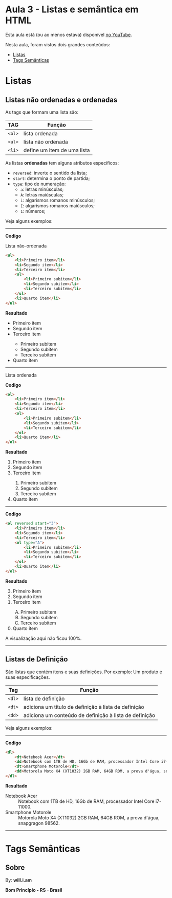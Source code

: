 # Aula 3 - Listas e semântica em HTML

Esta aula está (ou ao menos estava) disponível [no YouTube](https://www.youtube.com/watch?v=ExlIVyYVw04).

Nesta aula, foram vistos dois grandes conteúdos:

- [Listas](.Listas)
- [Tags Semânticas](.Tags%20Semânticas)

# Listas

## Listas não ordenadas e ordenadas

As tags que formam uma lista são:

| **TAG** | **Função** |
| --- | --- |
| `<ol>` | lista ordenada |
| `<ul>` | lista não ordenada |
| `<li>` | define um item de uma lista |


As listas **ordenadas** tem alguns atributos específicos:

- `reversed`: inverte o sentido da lista;
- `start`: determina o ponto de partida;
- `type`: tipo de numeração:
    - `a`: letras minúsculas;
    - `A`: letras maiúsculas;
    - `i`: algarismos romanos minúsculos;
    - `I`: algarismos romanos maiúsculos;
    - `1`: números;

Veja alguns exemplos:

*******

**Codigo**

Lista não-ordenada

```html
<ul>
    <li>Primeiro item</li>
    <li>Segundo item</li>
    <li>Terceiro item</li>
    <ul>
        <li>Primeiro subitem</li>
        <li>Segundo subitem</li>
        <li>Terceiro subitem</li>
    </ul>
    <li>Quarto item</li>
</ul>
```

**Resultado**

<ul>
    <li>Primeiro item</li>
    <li>Segundo item</li>
    <li>Terceiro item</li>
    <ul>
        <li>Primeiro subitem</li>
        <li>Segundo subitem</li>
        <li>Terceiro subitem</li>
    </ul>
    <li>Quarto item</li>
</ul>

*******

Lista ordenada

**Codigo**

```html
<ol>
    <li>Primeiro item</li>
    <li>Segundo item</li>
    <li>Terceiro item</li>
    <ol>
        <li>Primeiro subitem</li>
        <li>Segundo subitem</li>
        <li>Terceiro subitem</li>
    </ol>
    <li>Quarto item</li>
</ol>
```

**Resultado**

<ol>
    <li>Primeiro item</li>
    <li>Segundo item</li>
    <li>Terceiro item</li>
    <ol>
        <li>Primeiro subitem</li>
        <li>Segundo subitem</li>
        <li>Terceiro subitem</li>
    </ol>
    <li>Quarto item</li>
</ol>

*******

**Codigo**

```html
<ol reversed start="3">
    <li>Primeiro item</li>
    <li>Segundo item</li>
    <li>Terceiro item</li>
    <ol type="A">
        <li>Primeiro subitem</li>
        <li>Segundo subitem</li>
        <li>Terceiro subitem</li>
    </ol>
    <li>Quarto item</li>
</ol>
```

**Resultado**

<ol reversed start="3">
    <li>Primeiro item</li>
    <li>Segundo item</li>
    <li>Terceiro item</li>
    <ol type="A">
        <li>Primeiro subitem</li>
        <li>Segundo subitem</li>
        <li>Terceiro subitem</li>
    </ol>
    <li>Quarto item</li>
</ol>

A visualização aqui não ficou 100%.

*******

## Listas de Definição

São listas que contém ítens e suas definições. Por exemplo: Um produto e suas especificações.

| **Tag** | **Função** |
| --- | --- |
| `<dl>` | lista de definição |
| `<dt>` | adiciona um título de definição à lista de definição |
| `<dd>` | adiciona um conteúdo de definição à lista de definição |

Veja alguns exemplos:

*******

**Codigo**

```html
<dl>
    <dt>Notebook Acer</dt>
    <dd>Notebook com 1TB de HD, 16Gb de RAM, processador Intel Core i7-11000.</dd>
    <dt>Smartphone Motorole</dt>
    <dd>Motorola Moto X4 (XT1032) 2GB RAM, 64GB ROM, a prova d'água, snapgragon 98562.</dd>
</dl>
```

**Resultado**

<dl>
    <dt>Notebook Acer</dt>
    <dd>Notebook com 1TB de HD, 16Gb de RAM, processador Intel Core i7-11000.</dd>
    <dt>Smartphone Motorole</dt>
    <dd>Motorola Moto X4 (XT1032) 2GB RAM, 64GB ROM, a prova d'água, snapgragon 98562.</dd>
</dl>

*******

# Tags Semânticas



## Sobre

By: **will.i.am**

**Bom Princípio - RS - Brasil**